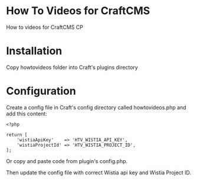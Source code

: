 # How To Videos for CraftCMS
How to videos for CraftCMS CP

# Installation
Copy howtovideos folder into Craft's plugins directory

# Configuration
Create a config file in Craft's config directory called howtovideos.php and add this content:

```
<?php

return [
    'wistiaApiKey'    => 'HTV_WISTIA_API_KEY',
    'wistiaProjectId' => 'HTV_WISTIA_PROJECT_ID',
];
```

Or copy and paste code from plugin's config.php.

Then update the config file with correct Wistia api key and Wistia Project ID.
